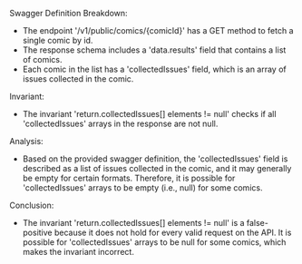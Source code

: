 Swagger Definition Breakdown:
- The endpoint '/v1/public/comics/{comicId}' has a GET method to fetch a single comic by id.
- The response schema includes a 'data.results' field that contains a list of comics.
- Each comic in the list has a 'collectedIssues' field, which is an array of issues collected in the comic.

Invariant:
- The invariant 'return.collectedIssues[] elements != null' checks if all 'collectedIssues' arrays in the response are not null.

Analysis:
- Based on the provided swagger definition, the 'collectedIssues' field is described as a list of issues collected in the comic, and it may generally be empty for certain formats. Therefore, it is possible for 'collectedIssues' arrays to be empty (i.e., null) for some comics.

Conclusion:
- The invariant 'return.collectedIssues[] elements != null' is a false-positive because it does not hold for every valid request on the API. It is possible for 'collectedIssues' arrays to be null for some comics, which makes the invariant incorrect.
